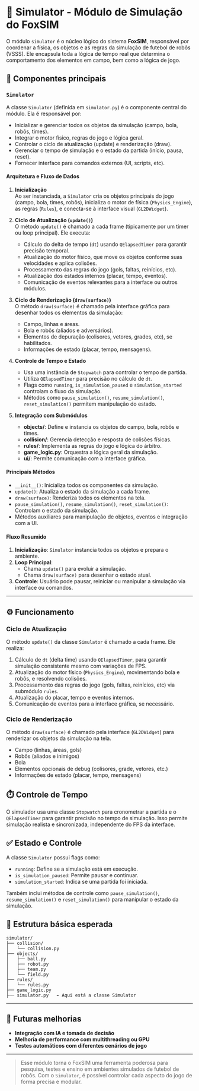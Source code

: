 # 🧠 Simulator - Módulo de Simulação do FoxSIM

O módulo `simulator` é o núcleo lógico do sistema **FoxSIM**, responsável por coordenar a física, os objetos e as regras da simulação de futebol de robôs (VSSS). Ele encapsula toda a lógica de tempo real que determina o comportamento dos elementos em campo, bem como a lógica de jogo.

## 🧩 Componentes principais

### `Simulator`
A classe `Simulator` (definida em `simulator.py`) é o componente central do módulo. Ela é responsável por:

- Inicializar e gerenciar todos os objetos da simulação (campo, bola, robôs, times).
- Integrar o motor físico, regras do jogo e lógica geral.
- Controlar o ciclo de atualização (update) e renderização (draw).
- Gerenciar o tempo de simulação e o estado da partida (início, pausa, reset).
- Fornecer interface para comandos externos (UI, scripts, etc).

#### Arquitetura e Fluxo de Dados

1. **Inicialização**  
   Ao ser instanciada, a `Simulator` cria os objetos principais do jogo (campo, bola, times, robôs), inicializa o motor de física (`Physics_Engine`), as regras (`Rules`), e conecta-se à interface visual (`GL2DWidget`).

2. **Ciclo de Atualização (`update()`)**  
   O método `update()` é chamado a cada frame (tipicamente por um timer ou loop principal). Ele executa:
   - Cálculo do delta de tempo (`dt`) usando `QElapsedTimer` para garantir precisão temporal.
   - Atualização do motor físico, que move os objetos conforme suas velocidades e aplica colisões.
   - Processamento das regras do jogo (gols, faltas, reinícios, etc).
   - Atualização dos estados internos (placar, tempo, eventos).
   - Comunicação de eventos relevantes para a interface ou outros módulos.

3. **Ciclo de Renderização (`draw(surface)`)**  
   O método `draw(surface)` é chamado pela interface gráfica para desenhar todos os elementos da simulação:
   - Campo, linhas e áreas.
   - Bola e robôs (aliados e adversários).
   - Elementos de depuração (colisores, vetores, grades, etc), se habilitados.
   - Informações de estado (placar, tempo, mensagens).

4. **Controle de Tempo e Estado**  
   - Usa uma instância de `Stopwatch` para controlar o tempo de partida.
   - Utiliza `QElapsedTimer` para precisão no cálculo de `dt`.
   - Flags como `running`, `is_simulation_paused` e `simulation_started` controlam o fluxo da simulação.
   - Métodos como `pause_simulation()`, `resume_simulation()`, `reset_simulation()` permitem manipulação do estado.

5. **Integração com Submódulos**
   - **objects/**: Define e instancia os objetos do campo, bola, robôs e times.
   - **collision/**: Gerencia detecção e resposta de colisões físicas.
   - **rules/**: Implementa as regras do jogo e lógica do árbitro.
   - **game_logic.py**: Orquestra a lógica geral da simulação.
   - **ui/**: Permite comunicação com a interface gráfica.

#### Principais Métodos

- `__init__()`: Inicializa todos os componentes da simulação.
- `update()`: Atualiza o estado da simulação a cada frame.
- `draw(surface)`: Renderiza todos os elementos na tela.
- `pause_simulation()`, `resume_simulation()`, `reset_simulation()`: Controlam o estado da simulação.
- Métodos auxiliares para manipulação de objetos, eventos e integração com a UI.

#### Fluxo Resumido

1. **Inicialização**: `Simulator` instancia todos os objetos e prepara o ambiente.
2. **Loop Principal**:
   - Chama `update()` para evoluir a simulação.
   - Chama `draw(surface)` para desenhar o estado atual.
3. **Controle**: Usuário pode pausar, reiniciar ou manipular a simulação via interface ou comandos.

---

## ⚙️ Funcionamento

### Ciclo de Atualização
O método `update()` da classe `Simulator` é chamado a cada frame. Ele realiza:

1. Cálculo de `dt` (delta time) usando `QElapsedTimer`, para garantir simulação consistente mesmo com variações de FPS.
2. Atualização do motor físico (`Physics_Engine`), movimentando bola e robôs, e resolvendo colisões.
3. Processamento das regras do jogo (gols, faltas, reinícios, etc) via submódulo `rules`.
4. Atualização do placar, tempo e eventos internos.
5. Comunicação de eventos para a interface gráfica, se necessário.

### Ciclo de Renderização
O método `draw(surface)` é chamado pela interface (`GL2DWidget`) para renderizar os objetos da simulação na tela.

- Campo (linhas, áreas, gols)
- Robôs (aliados e inimigos)
- Bola
- Elementos opcionais de debug (colisores, grade, vetores, etc.)
- Informações de estado (placar, tempo, mensagens)

## ⏱️ Controle de Tempo
O simulador usa uma classe `Stopwatch` para cronometrar a partida e o `QElapsedTimer` para garantir precisão no tempo de simulação. Isso permite simulação realista e sincronizada, independente do FPS da interface.

## ✅ Estado e Controle
A classe `Simulator` possui flags como:
- `running`: Define se a simulação está em execução.
- `is_simulation_paused`: Permite pausar e continuar.
- `simulation_started`: Indica se uma partida foi iniciada.

Também inclui métodos de controle como `pause_simulation()`, `resume_simulation()` e `reset_simulation()` para manipular o estado da simulação.

## 📁 Estrutura básica esperada
```
simulator/
├── collision/
│   └── collision.py
├── objects/
│   ├── ball.py
│   ├── robot.py
│   ├── team.py
│   └── field.py
├── rules/
│   └── rules.py
├── game_logic.py
├── simulator.py   ← Aqui está a classe Simulator
```

---

## 🚀 Futuras melhorias
- **Integração com IA e tomada de decisão**
- **Melhoria de performance com multithreading ou GPU**
- **Testes automáticos com diferentes cenários de jogo**

---

> Esse módulo torna o FoxSIM uma ferramenta poderosa para pesquisa, testes e ensino em ambientes simulados de futebol de robôs. Com o `Simulator`, é possível controlar cada aspecto do jogo de forma precisa e modular.

